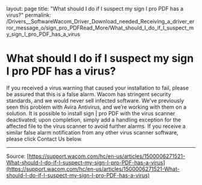 layout: page
title: "What should I do if I suspect my sign I pro PDF has a virus?"
permalink: /Drivers__SoftwareWacom_Driver_Download_needed_Receiving_a_driver_error_message_o/sign_pro_PDFRead_More/What_should_I_do_if_I_suspect_my_sign_I_pro_PDF_has_a_virus

# What should I do if I suspect my sign I pro PDF has a virus?

If you received a virus warning that caused your installation to fail, please be assured that this is a false alarm. Wacom has stringent security standards, and we would never sell infected software. We’ve previously seen this problem with Avira Antivirus, and we’re working with them on a solution. It is possible to install sign | pro PDF with the virus scanner deactivated; upon completion, simply add a handling exception for the affected file to the virus scanner to avoid further alarms. If you receive a similar false alarm notification from any other virus scanner software, please click Contact Us below.

---
Source: [https://support.wacom.com/hc/en-us/articles/1500006271521-What-should-I-do-if-I-suspect-my-sign-I-pro-PDF-has-a-virus](https://support.wacom.com/hc/en-us/articles/1500006271521-What-should-I-do-if-I-suspect-my-sign-I-pro-PDF-has-a-virus)
